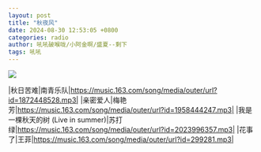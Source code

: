 ```yaml
---
layout: post
title: "秋夜风"
date: 2024-08-30 12:53:05 +0800
categories: radio
author: 吼吼破喉咙/小阿金啊/盛夏--剩下
tags: 吼吼
---
```

![]({{site.baseurl}}/images/cover_20240830.jpg)

|秋日苦难|南青乐队|https://music.163.com/song/media/outer/url?id=1872448528.mp3|
|亲密爱人|梅艳芳|https://music.163.com/song/media/outer/url?id=1958444247.mp3|
|我是一棵秋天的树 (Live in summer)|苏打绿|https://music.163.com/song/media/outer/url?id=2023996357.mp3|
|花事了|王菲|https://music.163.com/song/media/outer/url?id=299281.mp3|

